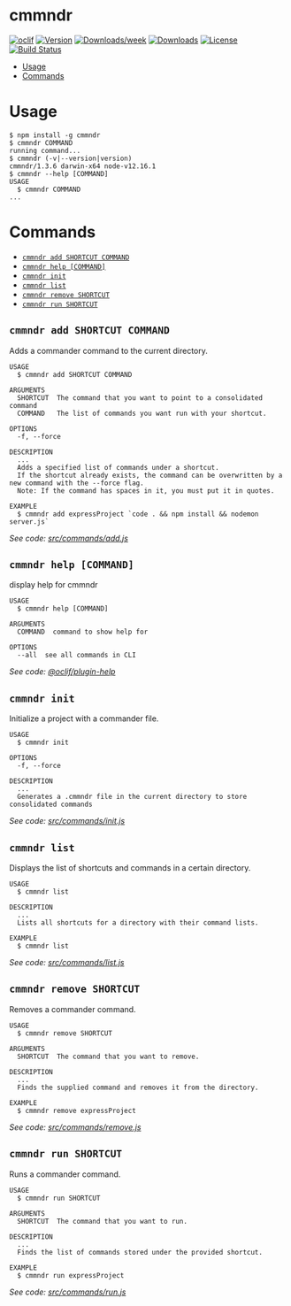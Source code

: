 cmmndr
======



[![oclif](https://img.shields.io/badge/cli-oclif-brightgreen.svg)](https://oclif.io)
[![Version](https://img.shields.io/npm/v/cmmndr.svg)](https://npmjs.org/package/cmmndr)
[![Downloads/week](https://img.shields.io/npm/dw/cmmndr.svg)](https://npmjs.org/package/cmmndr)
[![Downloads](https://badgen.net/npm/dt/cmmndr)](https://www.npmjs.com/package/cmmndr)
[![License](https://img.shields.io/npm/l/cmmndr.svg)](https://github.com/ashwink0/commander/blob/master/LICENSE)
[![Build Status](https://travis-ci.com/ashwink0/commander.svg?branch=master)](https://travis-ci.com/ashwink0/commander)


<!-- toc -->
* [Usage](#usage)
* [Commands](#commands)
<!-- tocstop -->
# Usage
<!-- usage -->
```sh-session
$ npm install -g cmmndr
$ cmmndr COMMAND
running command...
$ cmmndr (-v|--version|version)
cmmndr/1.3.6 darwin-x64 node-v12.16.1
$ cmmndr --help [COMMAND]
USAGE
  $ cmmndr COMMAND
...
```
<!-- usagestop -->
# Commands
<!-- commands -->
* [`cmmndr add SHORTCUT COMMAND`](#cmmndr-add-shortcut-command)
* [`cmmndr help [COMMAND]`](#cmmndr-help-command)
* [`cmmndr init`](#cmmndr-init)
* [`cmmndr list`](#cmmndr-list)
* [`cmmndr remove SHORTCUT`](#cmmndr-remove-shortcut)
* [`cmmndr run SHORTCUT`](#cmmndr-run-shortcut)

## `cmmndr add SHORTCUT COMMAND`

Adds a commander command to the current directory.

```
USAGE
  $ cmmndr add SHORTCUT COMMAND

ARGUMENTS
  SHORTCUT  The command that you want to point to a consolidated command
  COMMAND   The list of commands you want run with your shortcut.

OPTIONS
  -f, --force

DESCRIPTION
  ...
  Adds a specified list of commands under a shortcut.
  If the shortcut already exists, the command can be overwritten by a new command with the --force flag.
  Note: If the command has spaces in it, you must put it in quotes.

EXAMPLE
  $ cmmndr add expressProject `code . && npm install && nodemon server.js`
```

_See code: [src/commands/add.js](https://github.com/ashwink0/commander/blob/v1.3.6/src/commands/add.js)_

## `cmmndr help [COMMAND]`

display help for cmmndr

```
USAGE
  $ cmmndr help [COMMAND]

ARGUMENTS
  COMMAND  command to show help for

OPTIONS
  --all  see all commands in CLI
```

_See code: [@oclif/plugin-help](https://github.com/oclif/plugin-help/blob/v3.2.0/src/commands/help.ts)_

## `cmmndr init`

Initialize a project with a commander file.

```
USAGE
  $ cmmndr init

OPTIONS
  -f, --force

DESCRIPTION
  ...
  Generates a .cmmndr file in the current directory to store consolidated commands
```

_See code: [src/commands/init.js](https://github.com/ashwink0/commander/blob/v1.3.6/src/commands/init.js)_

## `cmmndr list`

Displays the list of shortcuts and commands in a certain directory.

```
USAGE
  $ cmmndr list

DESCRIPTION
  ...
  Lists all shortcuts for a directory with their command lists.

EXAMPLE
  $ cmmndr list
```

_See code: [src/commands/list.js](https://github.com/ashwink0/commander/blob/v1.3.6/src/commands/list.js)_

## `cmmndr remove SHORTCUT`

Removes a commander command.

```
USAGE
  $ cmmndr remove SHORTCUT

ARGUMENTS
  SHORTCUT  The command that you want to remove.

DESCRIPTION
  ...
  Finds the supplied command and removes it from the directory.

EXAMPLE
  $ cmmndr remove expressProject
```

_See code: [src/commands/remove.js](https://github.com/ashwink0/commander/blob/v1.3.6/src/commands/remove.js)_

## `cmmndr run SHORTCUT`

Runs a commander command.

```
USAGE
  $ cmmndr run SHORTCUT

ARGUMENTS
  SHORTCUT  The command that you want to run.

DESCRIPTION
  ...
  Finds the list of commands stored under the provided shortcut.

EXAMPLE
  $ cmmndr run expressProject
```

_See code: [src/commands/run.js](https://github.com/ashwink0/commander/blob/v1.3.6/src/commands/run.js)_
<!-- commandsstop -->
